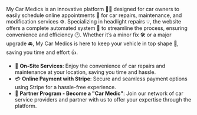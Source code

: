 My Car Medics is an innovative platform 🚗🔧 designed for car owners to easily schedule online appointments 📅 for car repairs, maintenance, and modification services ⚙️. Specializing in headlight repairs 💡, the website offers a complete automated system 🤖 to streamline the process, ensuring convenience and efficiency 🕒. Whether it’s a minor fix 🛠️ or a major upgrade 🚘, My Car Medics is here to keep your vehicle in top shape 🌟, saving you time and effort 👍.

- 🚗 **On-Site Services**: Enjoy the convenience of car repairs and maintenance at your location, saving you time and hassle.  
- 💳 **Online Payment with Stripe**: Secure and seamless payment options using Stripe for a hassle-free experience.  
- 🤝 **Partner Program - Become a "Car Medic"**: Join our network of car service providers and partner with us to offer your expertise through the platform.
